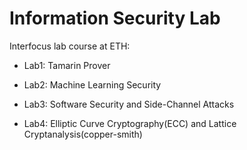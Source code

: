 # Information Security Lab

Interfocus lab course at ETH:

* Lab1: Tamarin Prover
* Lab2: Machine Learning Security
* Lab3: Software Security and Side-Channel Attacks

* Lab4: Elliptic Curve Cryptography(ECC) and Lattice Cryptanalysis(copper-smith)